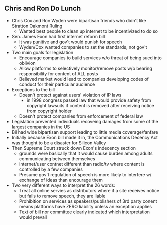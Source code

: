 ## Chris and Ron Do Lunch

- Chris Cox and Ron Wyden were bipartisan friends who didn't like Stratton Oakmont Ruling
    - Wanted best people to clean up internet to be incentivized to do so
- Sen. James Exon had first internet reform bill
    - It was punitive and gov't would punish for speech
    - Wyden/Cox wanted companies to set the standards, not gov't
- Two main goals for legislation
    - Encourage companies to build services w/o threat of being sued into oblivion
    - Allow platforms to selectively monitor/remove posts w/o bearing responsibility for content of ALL posts
    - Believed market would lead to companies developing codes of conduct for their particular audience
- Exceptions to the bill
    - Doesn't protect against users' violation of IP laws
        - in 1998 congress passed law that would provide safety from copyright lawsuits if content is removed after receiving notice from copyright holder
    - Doesn't protect companies from enforcement of federal law
- Legislation prevented individuals recoveing damages from some of the largest companies in the US
- Bil had wide bipartisan support leading to little media coverage/fanfare
- Initially because Exon bill made it in, the Communications Decency Act was thought to be a disaster for Silicon Valley
- Then Supreme Court struck down Exon's indecency section
    - grounds were basically that it would cause burden among adults communicating between themselves
    - internet/user contnet different than radio/tv where content is controlled by a few companies
    - Presume gov't regulation of speech is more likely to interfere w/ exchange of ideas than encourage them
- Two very different ways to interpret the 26 words:
    - Treat all online servies as distributors where if a site receives notice but fails to remove speech, they are liable
    - Prohibition on services as speakers/publishers of 3rd party conent means platforms have ZERO liability unless an exception applies
    - Text of bill nor committee clearly indicated which interpretation would prevail
